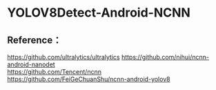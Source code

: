 # YOLOV8Detect-Android-NCNN
## Reference：  
https://github.com/ultralytics/ultralytics
https://github.com/nihui/ncnn-android-nanodet  
https://github.com/Tencent/ncnn  
https://github.com/FeiGeChuanShu/ncnn-android-yolov8
